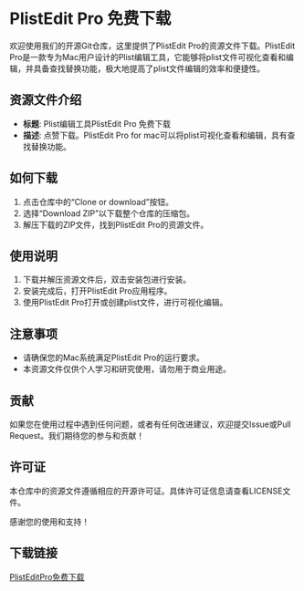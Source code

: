 # PlistEdit Pro 免费下载

欢迎使用我们的开源Git仓库，这里提供了PlistEdit Pro的资源文件下载。PlistEdit Pro是一款专为Mac用户设计的Plist编辑工具，它能够将plist文件可视化查看和编辑，并具备查找替换功能，极大地提高了plist文件编辑的效率和便捷性。

## 资源文件介绍

- **标题**: Plist编辑工具PlistEdit Pro 免费下载
- **描述**: 点赞下载。PlistEdit Pro for mac可以将plist可视化查看和编辑，具有查找替换功能。

## 如何下载

1. 点击仓库中的“Clone or download”按钮。
2. 选择“Download ZIP”以下载整个仓库的压缩包。
3. 解压下载的ZIP文件，找到PlistEdit Pro的资源文件。

## 使用说明

1. 下载并解压资源文件后，双击安装包进行安装。
2. 安装完成后，打开PlistEdit Pro应用程序。
3. 使用PlistEdit Pro打开或创建plist文件，进行可视化编辑。

## 注意事项

- 请确保您的Mac系统满足PlistEdit Pro的运行要求。
- 本资源文件仅供个人学习和研究使用，请勿用于商业用途。

## 贡献

如果您在使用过程中遇到任何问题，或者有任何改进建议，欢迎提交Issue或Pull Request。我们期待您的参与和贡献！

## 许可证

本仓库中的资源文件遵循相应的开源许可证。具体许可证信息请查看LICENSE文件。

感谢您的使用和支持！

## 下载链接

[PlistEditPro免费下载](https://pan.quark.cn/s/96f4d513411b)